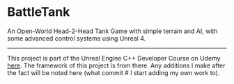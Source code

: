 # BattleTank
An Open-World Head-2-Head Tank Game with simple terrain and AI, with some advanced control systems using Unreal 4.
***

This project is part of the Unreal Engine C++ Developer Course on Udemy [here](https://www.udemy.com/unrealcourse/). The framework of this project is from there. Any additions I make after the fact will be noted here (what commit # I start adding my own work to).

